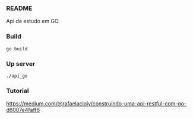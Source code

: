### README

Api de estudo em GO.

### Build
```console
go build
```

### Up server
```console
./api_go
```

### Tutorial
https://medium.com/@rafaelacioly/construindo-uma-api-restful-com-go-d6007e4faff6
